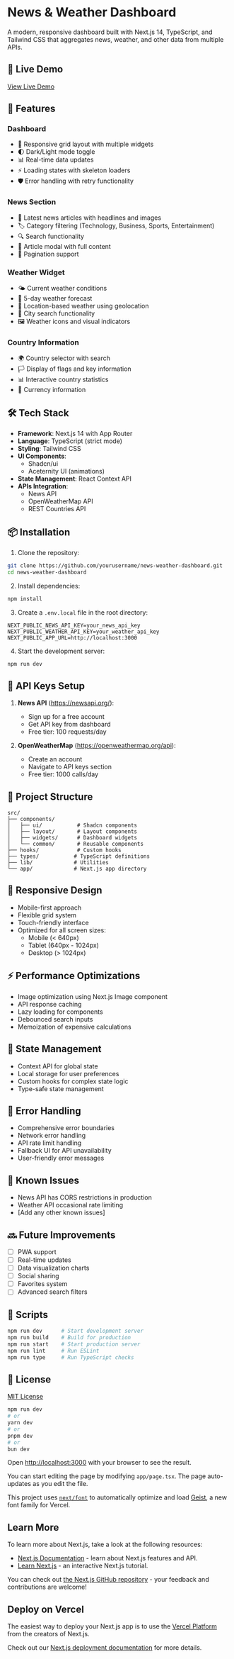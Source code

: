 # News & Weather Dashboard

A modern, responsive dashboard built with Next.js 14, TypeScript, and Tailwind CSS that aggregates news, weather, and other data from multiple APIs.

## 🌟 Live Demo

[View Live Demo](your-vercel-url-here)

## 🚀 Features

### Dashboard
- 📱 Responsive grid layout with multiple widgets
- 🌓 Dark/Light mode toggle
- 📊 Real-time data updates
- ⚡ Loading states with skeleton loaders
- 🛡️ Error handling with retry functionality

### News Section
- 📰 Latest news articles with headlines and images
- 🏷️ Category filtering (Technology, Business, Sports, Entertainment)
- 🔍 Search functionality
- 📄 Article modal with full content
- 📑 Pagination support

### Weather Widget
- 🌤️ Current weather conditions
- 📅 5-day weather forecast
- 🎯 Location-based weather using geolocation
- 🔎 City search functionality
- 🖼️ Weather icons and visual indicators

### Country Information
- 🌍 Country selector with search
- 🏳️ Display of flags and key information
- 📊 Interactive country statistics
- 💱 Currency information

## 🛠️ Tech Stack

- **Framework**: Next.js 14 with App Router
- **Language**: TypeScript (strict mode)
- **Styling**: Tailwind CSS
- **UI Components**: 
  - Shadcn/ui
  - Aceternity UI (animations)
- **State Management**: React Context API
- **APIs Integration**:
  - News API
  - OpenWeatherMap API
  - REST Countries API

## 📦 Installation

1. Clone the repository:
```bash
git clone https://github.com/yourusername/news-weather-dashboard.git
cd news-weather-dashboard
```

2. Install dependencies:
```bash
npm install
```

3. Create a `.env.local` file in the root directory:
```env
NEXT_PUBLIC_NEWS_API_KEY=your_news_api_key
NEXT_PUBLIC_WEATHER_API_KEY=your_weather_api_key
NEXT_PUBLIC_APP_URL=http://localhost:3000
```

4. Start the development server:
```bash
npm run dev
```

## 🔑 API Keys Setup

1. **News API** (https://newsapi.org/):
   - Sign up for a free account
   - Get API key from dashboard
   - Free tier: 100 requests/day

2. **OpenWeatherMap** (https://openweathermap.org/api):
   - Create an account
   - Navigate to API keys section
   - Free tier: 1000 calls/day

## 📁 Project Structure

```
src/
├── components/
│   ├── ui/           # Shadcn components
│   ├── layout/       # Layout components
│   ├── widgets/      # Dashboard widgets
│   └── common/       # Reusable components
├── hooks/            # Custom hooks
├── types/           # TypeScript definitions
├── lib/             # Utilities
└── app/             # Next.js app directory
```

## 📱 Responsive Design

- Mobile-first approach
- Flexible grid system
- Touch-friendly interface
- Optimized for all screen sizes:
  - Mobile (< 640px)
  - Tablet (640px - 1024px)
  - Desktop (> 1024px)

## ⚡ Performance Optimizations

- Image optimization using Next.js Image component
- API response caching
- Lazy loading for components
- Debounced search inputs
- Memoization of expensive calculations

## 🔄 State Management

- Context API for global state
- Local storage for user preferences
- Custom hooks for complex state logic
- Type-safe state management

## 🐛 Error Handling

- Comprehensive error boundaries
- Network error handling
- API rate limit handling
- Fallback UI for API unavailability
- User-friendly error messages

## 🧪 Known Issues

- News API has CORS restrictions in production
- Weather API occasional rate limiting
- [Add any other known issues]

## 🔜 Future Improvements

- [ ] PWA support
- [ ] Real-time updates
- [ ] Data visualization charts
- [ ] Social sharing
- [ ] Favorites system
- [ ] Advanced search filters

## 📄 Scripts

```bash
npm run dev      # Start development server
npm run build    # Build for production
npm run start    # Start production server
npm run lint     # Run ESLint
npm run type     # Run TypeScript checks
```



## 📝 License

[MIT License](LICENSE)

```bash
npm run dev
# or
yarn dev
# or
pnpm dev
# or
bun dev
```

Open [http://localhost:3000](http://localhost:3000) with your browser to see the result.

You can start editing the page by modifying `app/page.tsx`. The page auto-updates as you edit the file.

This project uses [`next/font`](https://nextjs.org/docs/app/building-your-application/optimizing/fonts) to automatically optimize and load [Geist](https://vercel.com/font), a new font family for Vercel.

## Learn More

To learn more about Next.js, take a look at the following resources:

- [Next.js Documentation](https://nextjs.org/docs) - learn about Next.js features and API.
- [Learn Next.js](https://nextjs.org/learn) - an interactive Next.js tutorial.

You can check out [the Next.js GitHub repository](https://github.com/vercel/next.js) - your feedback and contributions are welcome!

## Deploy on Vercel

The easiest way to deploy your Next.js app is to use the [Vercel Platform](https://vercel.com/new?utm_medium=default-template&filter=next.js&utm_source=create-next-app&utm_campaign=create-next-app-readme) from the creators of Next.js.

Check out our [Next.js deployment documentation](https://nextjs.org/docs/app/building-your-application/deploying) for more details.
 
